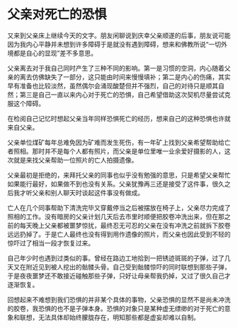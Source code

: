 # 父亲对死亡的恐惧


又来到父亲床上继续今天的文字。朋友闲聊说到庆幸父亲顺遂的后事，朋友说可能因为我内心平静并未想到许多障碍于是就没有遇到障碍，想来和佛教所说“一切外境都是自心的显现”差不多意思。

父亲离去对于我自己同时产生了三种不同的影响。第一是习惯的空洞，内心随着父亲的离去仿佛缺失了一部分，这只能由时间来慢慢填补；第二是内心的伤痛，其实早有准备也比较淡然，虽然偶尔会涌现酸楚但并不强烈，自己的对待只是顺其自然；第三是自己一直以来内心对于死亡的恐惧，自己希望借助这次契机尽量尝试克服这个障碍。

在检阅自己记忆时想起父亲当年同样恐惧死亡的经历，想来自己的这种恐惧也许就来自父亲。

父亲单位煤矿每年总难免因为矿难而发生死伤，有一年矿上找到父亲希望帮助给亡者照相。那时并不是每个人都有照片，而父亲是单位里唯一业余爱好摄影的人，这次就是来找父亲帮助一位照片的亡人拍摄遗像。

父亲最初是拒绝的，来拜托父亲的同事也似乎没有勉强的意思，只是希望父亲帮忙如果能行最好，如果做不到也没有关系。父亲犹豫再三还是接受了这件事，很久之后我才听父亲和别人聊天时谈起这件事没有做成。

亡人在几个同事帮助下清洗完毕又穿戴停当之后被摆放在椅子上，父亲尽力完成了照相的工作。没有暗房的父亲计划几天后去市里时顺便把胶卷冲洗出来，但在那之前的每天晚上父亲都被噩梦惊扰，最终忍无可忍的父亲在没有冲洗之前就拆下胶卷远远扔掉了。于是亡人最终也没有得到用作遗像的照片，而父亲也因此受到不轻的惊吓过了相当一段才恢复过来。

自己年少时也遇到过类似的事。曾经在路边工地拾到一把锈迹斑斑的子弹，过了几天又在附近见到被人挖出的骷髅头骨。自己受到骷髅惊吓的同时联想到那些子弹，于是夜夜噩梦还不敢接近碰触那些子弹，只好让母亲帮我扔掉，又过了很久自己才逐渐恢复。

回想起来不难想到我们恐惧的并非某个具体的事物，父亲恐惧的显然不是尚未冲洗的胶卷，我恐惧的也不是子弹本身。恐惧的对象只是某种虚无缥缈的对于死亡的意象和联想，无法具体却始终朦胧存在，明知那些都是虚妄却难以自制。
